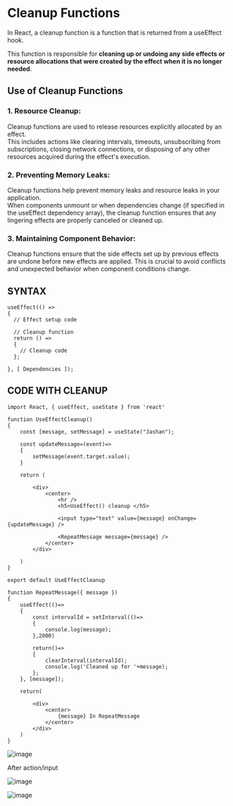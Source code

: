 # Cleanup Functions
 In React, a cleanup function is a function that is returned from a useEffect hook. 
 
 This function is responsible for **cleaning up or undoing any side effects or resource allocations that were created by the effect when it is no longer needed**.

 ## Use of Cleanup Functions

### 1. Resource Cleanup: <br>
Cleanup functions are used to release resources explicitly allocated by an effect. <br>
This includes actions like clearing intervals, timeouts, unsubscribing from subscriptions, closing network connections, or disposing of any other resources acquired during the effect's execution.

### 2. Preventing Memory Leaks:
Cleanup functions help prevent memory leaks and resource leaks in your application. <br>
When components unmount or when dependencies change (if specified in the useEffect dependency array), the cleanup function ensures that any lingering effects are properly canceled or cleaned up.

### 3. Maintaining Component Behavior: 
Cleanup functions ensure that the side effects set up by previous effects are undone before new effects are applied. This is crucial to avoid conflicts and unexpected behavior when component conditions change.

## SYNTAX 

```
useEffect(() =>
{
  // Effect setup code

  // Cleanup function
  return () =>
  {
    // Cleanup code
  };

}, [ Dependencies ]);
```

## CODE WITH CLEANUP

```
import React, { useEffect, useState } from 'react'

function UseEffectCleanup() 
{
    const [message, setMessage] = useState("Jashan");

    const updateMessage=(event)=>
    {
        setMessage(event.target.value);
    }

    return (

        <div>
            <center>
                <hr />
                <h5>UseEffect() cleanup </h5>

                <input type="text" value={message} onChange={updateMessage} />

                <RepeatMessage message={message} />
            </center>
        </div>

    )
}

export default UseEffectCleanup

function RepeatMessage({ message })
{
    useEffect(()=>
    {
        const intervalId = setInterval(()=>
        {
            console.log(message);
        },2000)

        return()=>
        {
            clearInterval(intervalId);
            console.log('Cleaned up for '+message);
        };
    }, [message]);    

    return(

        <div>
            <center>
                {message} In RepeatMessage
            </center>
        </div>
    )
}

```

![image](https://github.com/JashandeepSidhu712/MERN-Stack/assets/117754690/7f3819f4-a09a-49c9-8e9a-159e96a35429)

After action/input <br>

![image](https://github.com/JashandeepSidhu712/MERN-Stack/assets/117754690/115a463d-6543-4b3b-8328-2103ac085800)



![image](https://github.com/JashandeepSidhu712/MERN-Stack/assets/117754690/ea02d665-08e6-40b6-8283-6620d7054a45)
